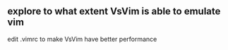 explore to what extent VsVim is able to emulate vim
---
edit .vimrc to make VsVim have better performance
